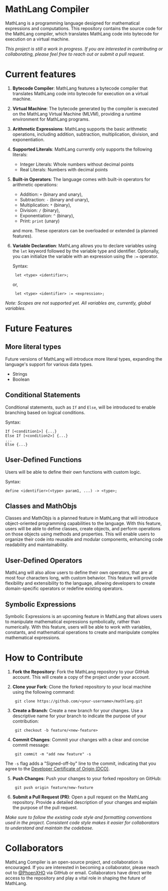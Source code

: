 # MathLang Compiler

MathLang is a programming language designed for mathematical expressions and computations. This repository contains the source code for the MathLang compiler, which translates MathLang code into bytecode for execution on a virtual machine.

_This project is still a work in progress. If you are interested in contributing or collaborating, please feel free to reach out or submit a pull request._

# Current features
1. **Bytecode Compiler**: MathLang features a bytecode compiler that translates MathLang code into bytecode for execution on a virtual machine.

2. **Virtual Machine**: The bytecode generated by the compiler is executed on the MathLang Virtual Machine (MLVM), providing a runtime environment for MathLang programs.

3. **Arithmetic Expressions**: MathLang supports the basic arithmetic operations, including addition, subtraction, multiplication, division, and exponentiation.

4. **Supported Literals**: MathLang currently only supports the following literals:

	- Integer Literals: Whole numbers without decimal points
	- Real Literals: Numbers with decimal points

5. **Built-in Operators**: The language comes with built-in operators for arithmetic operations:
	- Addition: `+` (binary and unary),
	- Subtraction: `-` (binary and unary),
	- Multiplication: `*`  (binary),
	- Division: `/`  (binary),
	- Exponentiation: `^`  (binary),
	- Print: `print`  (unary)

	and more. These operators can be overloaded or extended (a planned features).

6. **Variable Declaration**: MathLang allows you to declare variables using the `let` keyword followed by the variable type and identifier. Optionally, you can initialize the variable with an expression using the `:=` operator.

	Syntax:

		let <type> <identifier>;
	or,

		let <type> <identifier> := <expression>;

_Note: Scopes are not supported yet. All variables are, currently, global variables._
	
# Future Features
## More literal types
Future versions of MathLang will introduce more literal types, expanding the language's support for various data types.

- Strings
- Boolean

## Conditional Statements
Conditional statements, such as `If` and `Else`, will be introduced to enable branching based on logical conditions.

Syntax:

	If [<condition1>] {...}
	Else If [<condition2>] {...}
	...
	Else {...}

## User-Defined Functions
Users will be able to define their own functions with custom logic.

Syntax:

	define <identifier>(<type> param1, ...) -> <type>;

## Classes and MathObjs
Classes and MathObjs is a planned feature in MathLang that will introduce object-oriented programming capabilities to the language. With this feature, users will be able to define classes, create objects, and perform operations on those objects using methods and properties. This will enable users to organize their code into reusable and modular components, enhancing code readability and maintainability.

## User-Defined Operators
MathLang will also allow users to define their own operators, that are at most four characters long, with custom behavior. This feature will provide flexibility and extensibility to the language, allowing developers to create domain-specific operators or redefine existing operators.

## Symbolic Expressions
Symbolic Expressions is an upcoming feature in MathLang that allows users to manipulate mathematical expressions symbolically, rather than numerically. With this feature, users will be able to work with variables, constants, and mathematical operations to create and manipulate complex mathematical expressions.


# How to Contribute
1. **Fork the Repository**: Fork the MathLang repository to your GitHub account. This will create a copy of the project under your account.

2. **Clone your Fork**: Clone the forked repository to your local machine using the following command:

		git clone https://github.com/<your-username>/mathlang.git
	
3. **Create a Branch**: Create a new branch for your changes. Use a descriptive name for your branch to indicate the purpose of your contribution:

		git checkout -b feature/<new-feature>

4. **Commit Changes**: Commit your changes with a clear and concise commit message:

		git commit -m "add new feature" -s

The `-s` flag adds a "Signed-off-by" line to the commit, indicating that you agree to the [Developer Certificate of Origin (DCO)](https://developercertificate.org).

5. **Push Changes**: Push your changes to your forked repository on GitHub:

		git push origin feature/new-feature

6. **Submit a Pull Request (PR)**: Open a pull request on the MathLang repository. Provide a detailed description of your changes and explain the purpose of the pull request.

_Make sure to follow the existing code style and formatting conventions used in the project. Consistent code style makes it easier for collaborators to understand and maintain the codebase._

# Collaborators
MathLang Compiler is an open-source project, and collaboration is encouraged. If you are interested in becoming a collaborator, please reach out to [@PhoenXHO](https://github.com/PhoenXHO) via GitHub or email. Collaborators have direct write access to the repository and play a vital role in shaping the future of MathLang.
